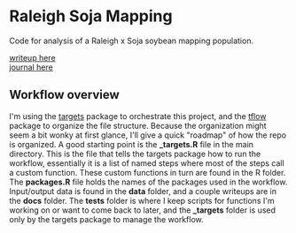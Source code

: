 # Raleigh Soja Mapping
Code for analysis of a Raleigh x Soja soybean mapping population.  

[writeup here](https://github.com/jhgille2/Raleigh_Soja_Mapping/blob/main/docs/Notebook.pdf)  
[journal here](https://github.com/jhgille2/NCRaleigh_Soja_QTL_Mapping/blob/main/docs/Journal.pdf)  

## Workflow overview

I'm using the [targets](https://github.com/ropensci/targets) package to orchestrate this project, and the [tflow](https://github.com/MilesMcBain/tflow) package to organize the file structure. Because the organization might seem a bit wonky at first glance, I'll give a quick "roadmap" of how the repo is organized. A good starting point is the **\_targets.R** file in the main directory. This is the file that tells the targets package how to run the workflow, essentially it is a list of named steps where most of the steps call a custom function. These custom functions in turn are found in the R folder. The **packages.R** file holds the names of the packages used in the workflow. Input/output data is found in the **data** folder, and a couple writeups are in the **docs** folder. The **tests** folder is where I keep scripts for functions I'm working on or want to come back to later, and the **\_targets** folder is used only by the targets package to manage the workflow. 

